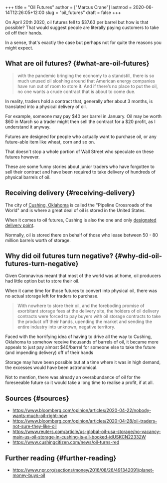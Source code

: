 +++
title = "Oil Futures"
author = ["Marcus Crane"]
lastmod = 2020-06-14T12:26:05+12:00
slug = "oil_futures"
draft = false
+++

On April 20th 2020, oil futures fell to $37.63 per barrel but how is that possible? That would suggest people are literally paying customers to take oil off their hands.

In a sense, that's exactly the case but perhaps not for quite the reasons you might expect.


## What are oil futures? {#what-are-oil-futures}

> with the pandemic bringing the economy to a standstill, there is so much unused oil sloshing around that American energy companies have run out of room to store it. And if there’s no place to put the oil, no one wants a crude contract that is about to come due.

In reality, traders hold a contract that, generally after about 3 months, is translated into a physical delivery of oil.

For example, someone may pay $40 per barrel in January. Oil may be worth $60 in March so a trader might then sell the contract for a $20 profit, as I understand it anyway.

Futures are designed for people who actually want to purchase oil, or any future-able item like wheat, corn and so on.

That doesn't stop a whole portion of Wall Street who speculate on these futures however.

These are some funny stories about junior traders who have forgotten to sell their contract and have been required to take delivery of hundreds of physical barrels of oil.


## Receiving delivery {#receiving-delivery}

The city of [Cushing, Oklahoma](https://en.wikipedia.org/wiki/Cushing,%5FOklahoma) is called the "Pipeline Crossroads of the World" and is where a great deal of oil is stored in the United States.

When it comes to oil futures, Cushing is also the one and only [designated delivery point](https://en.wikipedia.org/wiki/Cushing,%5FOklahoma#Oil%5Ffutures%5Fdesignated%5Fdelivery%5Fpoint%5Fin%5Fthe%5FUS).

Normally, oil is stored there on behalf of those who lease between 50 - 80 million barrels worth of storage.


## Why did oil futures turn negative? {#why-did-oil-futures-turn-negative}

Given Coronavirus meant that most of the world was at home, oil producers had little option but to store their oil.

When it came time for those futures to convert into physical oil, there was no actual storage left for traders to purchase.

> With nowhere to store their oil, and the foreboding promise of exorbitant storage fees at the delivery site, the holders of oil delivery contracts were forced to pay buyers with oil storage contracts to take the product off their hands, upending the market and sending the entire industry into unknown, negative territory.

Faced with the horrifying idea of having to drive all the way to Cushing, Oklahoma to somehow receive thousands of barrels of oil, it became more appeals to just pay almost $40/barrel for someone else to take the future (and impending delivery) off of their hands

Storage may have been possible but at a time where it was in high demand, the excesses would have been astronomical.

Not to mention, there was already an overabundance of oil for the foreseeable future so it would take a long time to realise a profit, if at all.


## Sources {#sources}

-   <https://www.bloomberg.com/opinion/articles/2020-04-22/nobody-wants-much-oil-right-now>
-   <https://www.bloomberg.com/opinion/articles/2020-04-28/oil-traders-not-sure-they-like-oil>
-   <https://www.reuters.com/article/us-global-oil-usa-storage/no-vacancy-main-us-oil-storage-in-cushing-is-all-booked-idUSKCN22332W>
-   <https://www.cushingcitizen.com/news/oil-turns-red>


## Further reading {#further-reading}

-   <https://www.npr.org/sections/money/2016/08/26/491342091/planet-money-buys-oil>

